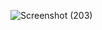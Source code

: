 ![Screenshot (203)](https://github.com/nabihaBea/curry-s-landing-page/assets/167809511/a5080efa-db95-4e4f-8487-54573ca78de2)

